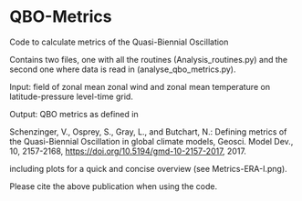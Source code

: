 # QBO-Metrics
Code to calculate metrics of the Quasi-Biennial Oscillation

Contains two files, one with all the routines (Analysis_routines.py) 
and the second one where data is read in (analyse_qbo_metrics.py).

Input: field of zonal mean zonal wind and zonal mean temperature on
latitude-pressure level-time grid.

Output: QBO metrics as defined in 

Schenzinger, V., Osprey, S., Gray, L., and Butchart, N.: 
Defining metrics of the Quasi-Biennial Oscillation in global climate models, 
Geosci. Model Dev., 10, 2157-2168, https://doi.org/10.5194/gmd-10-2157-2017, 2017. 

including plots for a quick and concise overview (see Metrics-ERA-I.png).

Please cite the above publication when using the code.
